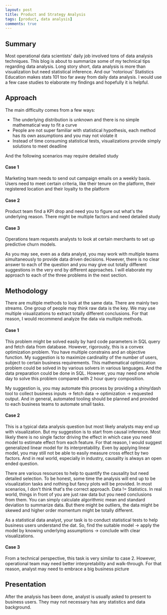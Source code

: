```yaml
---
layout: post
title: Product and Strategy Analysis
tags: [product, data analysis]
comments: true
---
```


## Summary

Most operational data scientists' daily job involved tons of data analysis techniques. This blog is about to summarize some of my technical tips regarding data analysis. Long story short, data analysis is more than visualization but need statistical inference. And our 'notorious' Statistics Education makes stats 101 too far away from daily data analysis. I would use a few case studies to elaborate my findings and hopefully it is helpful.

## Approach

The main difficulty comes from a few ways:

- The underlying distribution is unknown and there is no simple mathematical way to fit a curve
- People are not super familiar with statistical hypothesis, each method has its own assumptions and you may not violate it
- Instead of time consuming statistical tests, visualizations provide simply solutions to meet deadline

And the following scenarios may require detailed study

#### Case 1

Marketing team needs to send out campaign emails on a weekly basis. Users need to meet certain criteria, like their tenure on the platform, their registered location and their loyalty to the platform

#### Case 2

Product team find a KPI drop and need you to figure out what's the underlying reason. There might be multiple factors and need detailed study

#### Case 3

Operations team requests analysts to look at certain merchants to set up predictive churn models.

As you may see, even as a data analyst, you may work with multiple teams simultaneously to provide data driven decisions. However, there is no clear answer to each of the question and you may give out totally different suggestions in the very end by different approaches. I will elaborate my approach to each of the three problems in the next section.

## Methodology

There are multiple methods to look at the same data. There are mainly two streams. One group of people may think raw data is the key.
We may use multiple visualizations to extract totally different conclusions. For that reason, I would recommend analyze the data via multiple methods.

#### Case 1

This problem might be solved easily by hard code parameters in SQL query and fetch data from database. However, rigorously, this is a convex optimization problem. You have multiple constrains and an objective function. My suggestion is to maximize cardinality of the number of users, subject to certain business requirements. This mathematical optimization problem could be solved in by various solvers in various languages. And the data preparation could be done in SQL. However, you may need one whole day to solve this problem compared with 2 hour query composition.

My suggestion is, you may automate this process by providing a shiny/dash tool to collect business inputs -> fetch data -> optimization -> requested output. And in general, automated tooling should be planned and provided to each business teams to automate small tasks.

#### Case 2

This is a typical data analysis question but most likely analysts may end up with visualization. But my suggestion is to start from causal inference. Most likely there is no single factor driving the effect in which case you need model to estimate effect from each feature. For that reason, I would suggest generalized linear model for its interpretability. Even by applying linear model, you may still not be able to easily measure cross effect by two factors. And in real world, especially in industry, causality is always an open ended question.

There are various resources to help to quantify the causality but need detailed selection. To be honest, some time the analysis will end up to be visualization tasks and nothing but fancy plots will be provided. In most scenarios, I don't think that's the correct approach. Data != Statistics. In real world, things in front of you are just raw data but you need conclusions from them. You can simply calculate algorithmic mean and standard deviation to summarize data. But there might be outliers, the data might be skewed and higher order momentum might be totally different.

As a statistical data analyst, your task is to conduct statistical tests to help business users understand the dat. So, find the suitable model -> apply the model by knowing underlying assumptions -> conclude with clear visualizations.

#### Case 3

From a technical perspective, this task is very similar to case 2. However, operational team may need better interpretability and walk-through. For that reason, analyst may need to embrace a big business picture

## Presentation

After the analysis has been done, analyst is usually asked to present to business users. They may not necessary has any statistics and data background.
